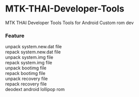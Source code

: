 # MTK-THAI-Developer-Tools
MTK THAI Developer Tools Tools for Android Custom rom dev
<h3>
Feature
</h3>

unpack system.new.dat file<br>
repack system.new.dat file <br>
unpack system.img file <br>
repack system.img file <br>
unpack bootimg file <br>
repack bootimg file <br>
unpack recovery file <br>
repack recovery file <br>
deodext android lollipop rom<br>
